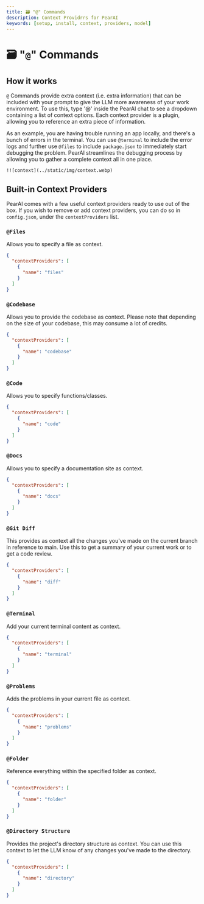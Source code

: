 ```yaml
---
title: 🗃️ "@" Commands
description: Context Providrrs for PearAI
keywords: [setup, install, context, providers, model]
---
```


# 🗃️ "`@`" Commands

## How it works

`@` Commands provide extra context (i.e. extra information) that can be included with your prompt to give the LLM more awareness of your work environment. To use this, type '@' inside the PearAI chat to see a dropdown containing a list of context options. Each context provider is a plugin, allowing you to reference an extra piece of information.

As an example, you are having trouble running an app locally, and there's a bunch of errors in the terminal. You can use `@terminal` to include the error logs and further use `@files` to include `package.json` to immediately start debugging the problem. PearAI streamlines the debugging process by allowing you to gather a complete context all in one place.

    !![context](../static/img/context.webp)

## Built-in Context Providers

PearAI comes with a few useful context providers ready to use out of the box. If you wish to remove or add context providers, you can do so in `config.json`, under the `contextProviders` list.

### `@Files`

Allows you to specify a file as context. 

```json
{
  "contextProviders": [
    {
      "name": "files"
    }
  ]
}
```
### `@Codebase`

Allows you to provide the codebase as context. Please note that depending on the size of your codebase, this may consume a lot of credits. 

```json
{
  "contextProviders": [
    {
      "name": "codebase"
    }
  ]
}
```
### `@Code`

Allows you to specify functions/classes. 

```json
{
  "contextProviders": [
    {
      "name": "code"
    }
  ]
}
```
### `@Docs`

Allows you to specify a documentation site as context.

```json
{
  "contextProviders": [
    {
      "name": "docs"
    }
  ]
}
```
### `@Git Diff`

This provides as context all the changes you've made on the current branch in reference to main. Use this to get a summary of your current work or to get a code review. 

```json
{
  "contextProviders": [
    {
      "name": "diff"
    }
  ]
}
```
### `@Terminal`

Add your current terminal content as context. 

```json
{
  "contextProviders": [
    {
      "name": "terminal"
    }
  ]
}
```
### `@Problems`

Adds the problems in your current file as context. 

```json
{
  "contextProviders": [
    {
      "name": "problems"
    }
  ]
}
```
### `@Folder`

Reference everything within the specified folder as context. 

```json
{
  "contextProviders": [
    {
      "name": "folder"
    }
  ]
}
```

### `@Directory Structure`

Provides the project's directory structure as context. You can use this context to let the LLM know of any changes you've made to the directory. 

```json
{
  "contextProviders": [
    {
      "name": "directory"
    }
  ]
}
```
